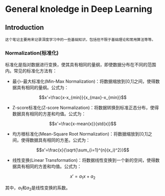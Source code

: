 # General knoledge in Deep Learning

## Introduction

    这个笔记主要用来记录深度学习中的一些基础知识，包括但不限于基础理论和常用算法等等。

### Normalization(标准化)

标准化是指对数据进行变换，使其具有相同的量纲，即使数据分布在不同的范围内。常见的标准化方法有：

- 最小-最大标准化(Min-Max Normalization)：将数据缩放到[0,1]之间，使得数据具有相同的量纲。公式为：

$$x'=\frac{x-x_{min}}{x_{max}-x_{min}}$$

- Z-score标准化(Z-score Normalization)：将数据转换到标准正态分布，使得数据具有相同的方差和均值。公式为：

$$x'=\frac{x-mean(x)}{std(x)}$$

- 均方根标准化(Mean-Square Root Normalization)：将数据缩放到[0,1]之间，使得数据具有相同的方差。公式为：

$$x'=\frac{x}{\sqrt{\sum_{i=1}^{n}(x_i)^2}}$$

- 线性变换(Linear Transformation)：将数据线性变换到一个新的空间，使得数据具有相同的方差和均值。公式为：

$$x'=a_1x+a_2$$

其中，$a_1$和$a_2$是线性变换的系数。